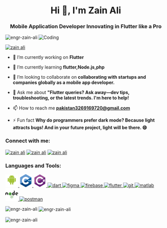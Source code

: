 <h1 align="center">Hi 👋, I'm Zain Ali</h1>
<h3 align="center">Mobile Application Developer Innovating in Flutter like a Pro</h3>
<img align="right" alt="Coding" width="400" src="https://tsh.io/wp-content/uploads/2020/05/flutter-tutorial-how-i-learned-to-use-this-framework_.jpg">

<p align="left"> <img src="https://komarev.com/ghpvc/?username=engr-zain-ali&label=Profile%20views&color=0e75b6&style=flat" alt="engr-zain-ali" /> </p>

<p align="left"> <a href="https://twitter.com/zain ali" target="blank"><img src="https://img.shields.io/twitter/follow/zain ali?logo=twitter&style=for-the-badge" alt="zain ali" /></a> </p>

- 🔭 I’m currently working on **Flutter**

- 🌱 I’m currently learning **flutter,Node.js,php**

- 👯 I’m looking to collaborate on **collaborating with startups and companies globally as a mobile app developer.**

- 💬 Ask me about **"Flutter queries? Ask away—dev tips, troubleshooting, or the latest trends. I'm here to help!**

- 📫 How to reach me **pakistan3269169720@gmail.com**

- ⚡ Fun fact **Why do programmers prefer dark mode? Because light attracts bugs! And in your future project, light will be there. 😄**

<h3 align="left">Connect with me:</h3>
<p align="left">
<a href="https://twitter.com/zain ali" target="blank"><img align="center" src="https://raw.githubusercontent.com/rahuldkjain/github-profile-readme-generator/master/src/images/icons/Social/twitter.svg" alt="zain ali" height="30" width="40" /></a>
<a href="https://fb.com/zain ali" target="blank"><img align="center" src="https://raw.githubusercontent.com/rahuldkjain/github-profile-readme-generator/master/src/images/icons/Social/facebook.svg" alt="zain ali" height="30" width="40" /></a>
<a href="https://instagram.com/zain ali" target="blank"><img align="center" src="https://raw.githubusercontent.com/rahuldkjain/github-profile-readme-generator/master/src/images/icons/Social/instagram.svg" alt="zain ali" height="30" width="40" /></a>
</p>

<h3 align="left">Languages and Tools:</h3>
<p align="left"> <a href="https://developer.android.com" target="_blank" rel="noreferrer"> <img src="https://raw.githubusercontent.com/devicons/devicon/master/icons/android/android-original-wordmark.svg" alt="android" width="40" height="40"/> </a> <a href="https://www.w3schools.com/cpp/" target="_blank" rel="noreferrer"> <img src="https://raw.githubusercontent.com/devicons/devicon/master/icons/cplusplus/cplusplus-original.svg" alt="cplusplus" width="40" height="40"/> </a> <a href="https://www.w3schools.com/cs/" target="_blank" rel="noreferrer"> <img src="https://raw.githubusercontent.com/devicons/devicon/master/icons/csharp/csharp-original.svg" alt="csharp" width="40" height="40"/> </a> <a href="https://dart.dev" target="_blank" rel="noreferrer"> <img src="https://www.vectorlogo.zone/logos/dartlang/dartlang-icon.svg" alt="dart" width="40" height="40"/> </a> <a href="https://www.figma.com/" target="_blank" rel="noreferrer"> <img src="https://www.vectorlogo.zone/logos/figma/figma-icon.svg" alt="figma" width="40" height="40"/> </a> <a href="https://firebase.google.com/" target="_blank" rel="noreferrer"> <img src="https://www.vectorlogo.zone/logos/firebase/firebase-icon.svg" alt="firebase" width="40" height="40"/> </a> <a href="https://flutter.dev" target="_blank" rel="noreferrer"> <img src="https://www.vectorlogo.zone/logos/flutterio/flutterio-icon.svg" alt="flutter" width="40" height="40"/> </a> <a href="https://git-scm.com/" target="_blank" rel="noreferrer"> <img src="https://www.vectorlogo.zone/logos/git-scm/git-scm-icon.svg" alt="git" width="40" height="40"/> </a> <a href="https://www.mathworks.com/" target="_blank" rel="noreferrer"> <img src="https://upload.wikimedia.org/wikipedia/commons/2/21/Matlab_Logo.png" alt="matlab" width="40" height="40"/> </a> <a href="https://nodejs.org" target="_blank" rel="noreferrer"> <img src="https://raw.githubusercontent.com/devicons/devicon/master/icons/nodejs/nodejs-original-wordmark.svg" alt="nodejs" width="40" height="40"/> </a> <a href="https://postman.com" target="_blank" rel="noreferrer"> <img src="https://www.vectorlogo.zone/logos/getpostman/getpostman-icon.svg" alt="postman" width="40" height="40"/> </a> </p>

<p><img align="left" src="https://github-readme-stats.vercel.app/api/top-langs?username=engr-zain-ali&show_icons=true&locale=en&layout=compact" alt="engr-zain-ali" /></p>

<p>&nbsp;<img align="center" src="https://github-readme-stats.vercel.app/api?username=engr-zain-ali&show_icons=true&locale=en" alt="engr-zain-ali" /></p>

<p><img align="center" src="https://github-readme-streak-stats.herokuapp.com/?user=engr-zain-ali&" alt="engr-zain-ali" /></p>
